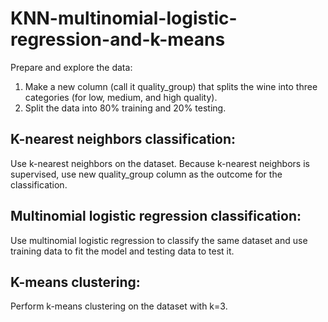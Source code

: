 # KNN-multinomial-logistic-regression-and-k-means

Prepare and explore the data:
1. Make a new column (call it quality_group) that splits the wine into three categories (for low, medium, and high quality). 
2. Split the data into 80% training and 20% testing.

## K-nearest neighbors classification:
Use k-nearest neighbors on the dataset. Because k-nearest neighbors is supervised, use new quality_group column as the outcome for the classification. 

## Multinomial logistic regression classification:
Use multinomial logistic regression to classify the same dataset and use training data to fit the model and testing data to test it. 

## K-means clustering:
Perform k-means clustering on the dataset with k=3.
